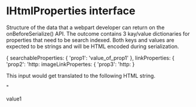 # IHtmlProperties interface



Structure of the data that a webpart developer can return on the onBeforeSerialize() API. 
The outcome contains 3 kay/value dictionaries for properties that need to be search indexed. 
Both keys and values are expected to be strings and will be HTML encoded during serialization. 
 
{ 
searchableProperties: { 'prop1': 'value_of_prop1' }, 
linkProperties: { 'prop2': 'http: 
imageLinkPropertes: { 'prop3': 'http: 
} 
 
This input would get translated to the following HTML string. 
 
"<div data-sp-prop-name='prop1'>value1</div> 
<link data-sp-prop-name='prop2' href='http: 
<img data-sp-prop-name='prop2' href='http: 








